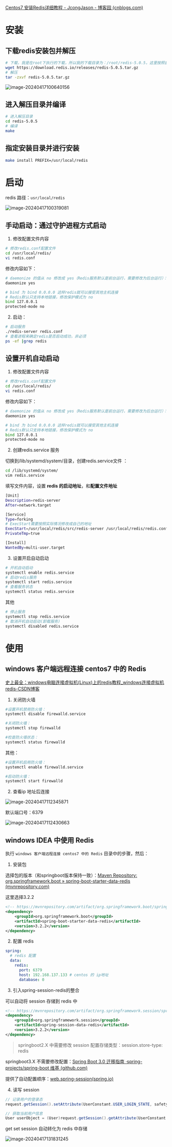 [Centos7 安装Redis详细教程 - JcongJason - 博客园 (cnblogs.com)](https://www.cnblogs.com/jiangcong/p/15449452.html)

# 安装

## 下载redis安装包并解压

```sh
# 下载，我是在root下执行的下载，所以我的下载目录为：/root/redis-5.0.5，这里按照自己的实际情况调整
wget https://download.redis.io/releases/redis-5.0.5.tar.gz
# 解压
tar -zxvf redis-5.0.5.tar.gz
```

![image-20240417100640156](https://xiongyuqing-img.oss-cn-qingdao.aliyuncs.com/img/202404171006210.png)

## 进入解压目录并编译

```sh
# 进入解压目录
cd redis-5.0.5
# 编译
make
```

## 指定安装目录并进行安装

```sh
make install PREFIX=/usr/local/redis
```

# 启动

redis 路径：`usr/local/redis` 

![image-20240417100319081](https://xiongyuqing-img.oss-cn-qingdao.aliyuncs.com/img/202404171004967.png)

## 手动启动：通过守护进程方式启动

1. 修改配置文件内容

```sh
# 修改redis.conf配置文件
cd /usr/local/redis/
vi redis.conf
```

修改内容如下：

```sh
# daemonize 的值从 no 修改成 yes（Redis服务默认是前台运行，需要修改为后台运行）：
daemonize yes

# bind 为 bind 0.0.0.0 这样redis就可以接受其他主机连接
# Redis默认只支持本地链接，修改保护模式为 no 
bind 127.0.0.1
protected-mode no
```

2. 启动：

```sh
# 启动服务
./redis-server redis.conf
# 查看进程来确定redis是否启动成功，非必须
ps -ef |grep redis
```

## 设置开机自动启动

1. 修改配置文件内容

```sh
# 修改redis.conf配置文件
cd /usr/local/redis/
vi redis.conf
```

修改内容如下：

```sh
# daemonize 的值从 no 修改成 yes（Redis服务默认是前台运行，需要修改为后台运行）：
daemonize yes

# bind 为 bind 0.0.0.0 这样redis就可以接受其他主机连接
# Redis默认只支持本地链接，修改保护模式为 no 
bind 127.0.0.1
protected-mode no
```

2. 创建redis.service 服务

  切换到/lib/systemd/system/目录，创建redis.service文件 ：

```sh
cd /lib/systemd/system/
vim redis.service
```

填写文件内容，设置 **redis 的启动地址**，和**配置文件地址**

```sh
[Unit]
Description=redis-server
After=network.target

[Service]
Type=forking
# ExecStart需要按照实际情况修改成自己的地址
ExecStart=/usr/local/redis/src/redis-server /usr/local/redis/redis.conf
PrivateTmp=true

[Install]
WantedBy=multi-user.target
```

3. 设置开启自动启动

```sh
# 开机自动启动
systemctl enable redis.service
# 启动redis服务
systemctl start redis.service
# 查看服务状态
systemctl status redis.service
```

其他

```sh
# 停止服务
systemctl stop redis.service
# 取消开机自动启动(卸载服务)
systemctl disabled redis.service
```

# 使用

## windows 客户端远程连接 centos7 中的 Redis

[史上最全：windows电脑连接虚拟机(Linux)上的redis教程_windows连接虚拟机redis-CSDN博客](https://blog.csdn.net/zuodingquan666/article/details/118972649)

1. 关闭防火墙

```sh
#设置开机禁用防火墙：
systemctl disable firewalld.service

#关闭防火墙：
systemctl stop firewalld

#检查防火墙状态：
systemctl status firewalld
```

其他：

```sh
#设置开机启用防火墙：
systemctl enable firewalld.service

#启动防火墙：
systemctl start firewalld
```

2. 查看ip 地址后连接

![image-20240417112345871](https://xiongyuqing-img.oss-cn-qingdao.aliyuncs.com/img/202404171123006.png)

默认端口号：6379

![image-20240417112430663](https://xiongyuqing-img.oss-cn-qingdao.aliyuncs.com/img/202404171124071.png)

## windows IDEA 中使用 Redis

执行 `windows 客户端远程连接 centos7 中的 Redis` 目录中的步骤，然后：

1. 安装包

选择包的版本（和springboot版本保持一致）：[Maven Repository: org.springframework.boot » spring-boot-starter-data-redis (mvnrepository.com)](https://mvnrepository.com/artifact/org.springframework.boot/spring-boot-starter-data-redis)

这里选择3.2.2

```xml
<!-- https://mvnrepository.com/artifact/org.springframework.boot/spring-boot-starter-data-redis -->
<dependency>
    <groupId>org.springframework.boot</groupId>
    <artifactId>spring-boot-starter-data-redis</artifactId>
    <version>3.2.2</version>
</dependency>
```

2. 配置 redis

```yml
spring:
  # redis 配置
  data:
    redis:
      port: 6379
      host: 192.168.137.133 # centos 的 ip地址
      database: 0
```

3. 引入spring-session-redis的整合

可以自动将 session 存储到 redis 中

```xml
<!-- https://mvnrepository.com/artifact/org.springframework.session/spring-session-data-redis -->
<dependency>
    <groupId>org.springframework.session</groupId>
    <artifactId>spring-session-data-redis</artifactId>
    <version>3.2.2</version>
</dependency>
```

> springboot2.X 中需要修改 session 配置存储类型：session.store-type: redis

springboot3.X 不需要修改配置：[Spring Boot 3.0 迁移指南 ·spring-projects/spring-boot 维基 (github.com)](https://github.com/spring-projects/spring-boot/wiki/Spring-Boot-3.0-Migration-Guide#spring-session-store-type)

提供了自动配置顺序：[web.spring-session(spring.io)](https://docs.spring.io/spring-boot/docs/3.0.x/reference/html/web.html#web.spring-session)

4. 读写 session

```java
// 记录用户的登录态
request.getSession().setAttribute(UserConstant.USER_LOGIN_STATE, safetyUser);

// 获取当前用户信息
User userObject = (User)request.getSession().getAttribute(UserConstant.USER_LOGIN_STATE);
```

get set session 自动转化为 redis 中存储

![image-20240417131831245](https://xiongyuqing-img.oss-cn-qingdao.aliyuncs.com/img/202404171318344.png)

